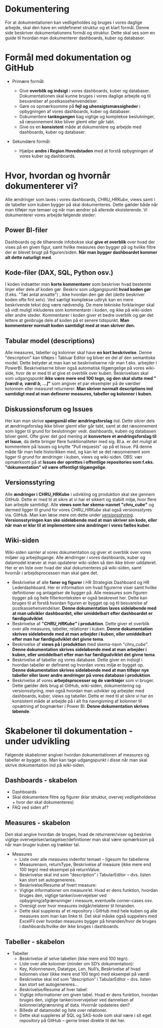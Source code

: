 # Dokumentering

For at dokumentationen kan vedligeholdes og bruges i vores daglige arbejde, skal den have en veldefineret struktur og et klart formål. Denne side beskriver dokumentationens formål og struktur. Dette skal ses som en guide til hvordan man dokumenterer dashboards, kuber og databaser.


# Formål med dokumentation og GitHub

- Primære formål:
  - Give **overblik og indsigt** i vores dashboards, kuber og databaser. Dokumentationen skal kunne bruges i vores daglige arbejde og til besvarelser af postkassehenvendelser.
  - Gøre os opmærksomme på **fejl og uhensigtsmæssigheder** i opbygningen af vores dashboards, kuber og databaser.
  - Dokumentere **tankegangen** bag vigtige og komplekse beslutninger, så ræsonnement ikke bliver glemt eller går tabt.
  - Give os en **konsistent** måde at dokumentere og arbejde med dashboards, kuber og databaser.
  
- Sekundære formål:
  - Hjælpe **andre i Region Hovedstaden** med at forstå opbygningen af vores kuber og dashboards.

# Hvor, hvordan og hvornår dokumenterer vi?
Alle ændringer som laves i vores dashboards, *CHRU_HRKube*, views samt i de tabeller som kuben bygger på skal dokumenteres. Dette gælder både når man tilføjer nye temaer og når man ændrer på allerede eksisterende. Vi dokumenterer vores arbejde følgende steder:
## Power BI-filer
Dashboards og de tilhørende infobokse skal **give et overblik** over hvad der vises på en given figur, samt hvilke measures den bygger på og hvilke filtre der er blevet brugt på figuren/siden. **Når man bygger dashboardet kommer alt dette naturligt med**.

## Kode-filer (DAX, SQL, Python osv.)
I koden indsætter man **korte kommentarer** som beskriver hvad bestemte linjer eller dele af koden gør. Beskriv som udgangspunkt **hvad koden gør** (f.eks. "Tæl antal ansatte") , ikke hvordan den gør det (dette beskriver koden ofte fint selv). Ved særligt komplekse udtryk kan en mere beskrivende tekst dog være nødvendig. De mere tekniske forklaringer skal så vidt muligt inkluderes som kommentarer i koden, og ikke på wiki-siden eller andre steder. Kommentarer i koden giver et bedre overblik og gør det lettere at genbruge dele af koden på et senere tidspunkt. **Man kommenterer normalt koden samtidigt med at man skriver den.**

## Tabular model (descriptions)
Alle measures, tabeller og kolonner skal have **en kort beskrivelse**. Denne "description" kan tilføjes i Tabluar Editor og bliver en del af den semantiske model. Dette betyder at man kan se beskrivelserne når man f.eks. arbejder i PowerBI. Beskrivelserne bliver også automatisk tilgængelige på vores wiki-side, hvor de er med til at give et overblik over kuben. Beskrivelsen skal som udgangspunkt **ikke være mere end 100 tegn, og den skal slutte med "*[værdi a, værdi b, ...]*"** som angiver et par eksempler på de værdier kolonnen eller measuret returnerer. **Man skriver normalt descriptions ind samtidigt med at man definerer measures, tabeller og kolonner i kuben**.

## Diskussionsforum og Issues
Her kan man skrive **spørgsmål eller ændringsforslag** ind. Dette sikrer dels at ændringsforslag ikke bliver glemt eller går tabt, samt at det ræsonnement som ligger til grund for beslutninger vedr. dashboards, kuben og databasen bliver gemt. Ofte giver det god mening at **konvertere et ændringsforslag til et Issue**, da dette bringer flere funktionaliteter med sig. Bl.a. er det muligt at kommentere på Issues og knytte "Pull requests" op på et Issue. På denne måde får man hele historikken med, og kan let se det ræsonnement som ligger til grund for ændringer i kuben, views og wiki-siden. OBS: vær opmærksom på at **Issues der oprettes i offentlige repositories som f.eks. "dokumentation" vil være offentligt tilgængelige**.

## Versionsstyring
Alle **ændringer i CHRU_HRKube** i udvikling og produktion skal ske gennem GitHub. Dette er med til at sikre at vi har et sikkert og stabilt miljø, hvor flere kan arbejde samtidigt. Alle **views som har skema-navnet "*chru_cube*"** og dermed ligger til grund for vores *CHRU_HRKube* skal også versionsstyres via. GitHub. Man kan læse mere om dette under [*versionsstyring*](./internt_versionsstyring). **Versionsstyringen kan ske sideløbende med at man skriver sin kode, eller når man er klar til at implementere sine ændringer i vores fælles kuber**.

## Wiki-siden
Wiki-siden samler al vores dokumentation og giver et overblik over vores miljøer og arbejdsgange. Alle ændringer i vores dashboards, kuber og datamodel kræver at man opdaterer wiki-siden så den ikke bliver uddateret. Her er en liste over hvad der skal dokumenteres på wiki-siden, samt hvornår i arbejdsprocessen man skal gøre det.
- Beskrivelse af alle **faner og figurer** i HR Strategisk Dashboard og HR Lederdashboard. Her er information om hvad figurerne viser samt hvilke definitioner og antagelser de bygger på. Alle measures som figuren bygger på og hele filterkonteksten er også beskrevet her. Dette kan bruges til at forstå hvordan figuren er bygget op og til besvarelse af postkassehenvendelser. **Denne dokumentation laves sideløbende med at man udvikler dashboardet, eller umiddelbart efter dashboardet er færdigudviklet**.
- Beskrivelse af **"*CHRU_HRKube*" i produktion**. Dette giver et overblik over alle measures, tabeller, relationer i kuben. **Denne dokumentation skrives sideløbende med at man arbejder i kuben, eller umiddelbart efter man har færdigudviklet det givne tema**.
- Beskrivelse af **views på i produktion** med skema-navn "*chru_cube*". **Denne dokumentation skrives sideløbende med at man arbejder i kuben, eller umiddelbart efter man har færdigudviklet det givne tema**.
- Beskrivelse af tabeller og vores database. Dette giver en indsigt i hvordan tabeller er defineret og hvordan vores miljø er bygget op. **Denne dokumentation skrives sideløbende med at man tilføjer nye tabeller eller laver andre ændringer på vores database i produktion**.
- Beskrivelse af vores **arbejdsprocesser og de værktøjer** som vi bruger. Dette gælder dels brug at GitHub, wiki-siden, dokumentering og versionsstyring, men også hvordan man udvikler og arbejder med dashboards, kuber, views og tabeller. Dette er med til at sikre vi har en konsistent måde at arbejde på i alt fra navngivning af kolonner til opsætning af bogmærker i Power BI. **Denne dokumentation skrives løbende**.

# Skabeloner til dokumentation - under udvikling
Følgende skabeloner angiver hvordan dokumentationen af measures og tabeller er bygget op. Man kan tage udgangspunkt i disse når man skal skrive dokumentation ind på wiki-siden.
## Dashboards - skabelon

- Dashboards
- Skal dokumentere filtre og figurer (klar struktur, overvej vedligeholdelse + hvor der skal dokumenteres)
- FAQ ved siden af?


## Measures - skabelon
Den skal angive hvordan de bruges, hvad de returnerer/viser og beskrive vigtige overvejelser/antagelser/definitioner man skal være opmærksom på når man bruger kuben og trækker tal.
- Measures
  - Liste over alle measures indenfor temaet – ligesom for tabellerne
  - Measurenavn, returnType, Beskrivelse af measure (ikke mere end 100 tegn) med eksempel på returnValue.
  - Beskrivelse skal ind som ”description” i TabularEditor – dvs. listen kan stort set autogenereres.
  - Beskrivelse/Resume af hvert measure:
  - Vigtige informationer om measure’et. Hvad er dens funktion, hvordan bruges den, vigtige tanker/overvejelser ved opbygning/afgrænsninger i measure, eventuelle corner-cases osv.
  - Oversigt over hvor measures indgår/relaterer til hinanden.
  - Dette skal suppleres af et repository i GitHub med hele kuben og alle measures som man kan linke til. Det skal måske også suppelers med ExcelFil over hvordan measures bygger på hinanden/hvor de bruges i dashboards/hvilke der ikke bruges i dashboards.

## Tabeller - skabelon
- Tabeller
  - Beskrivelse af selve tabellen (ikke mere end 100 tegn).
  - Liste over alle kolonner (minder om SD’s dokumentation):
  - Key, Kolonnenavn, Datatype, Len, Null’s, Beskrivelse af hvad kolonnen viser (ikke mere end 100 tegn) med eksempel på værdi
  - Beskrivelse skal ind som ”description” i TabularEditor – dvs. listen kan stort set autogenereres…
  - Beskrivelse/Resume af hver tabel:
  - Vigtige informationer om given tabel. Hvad er dens funktion, hvordan bruges den, vigtige tanker/overvejelser ved dannelsen af kolonner/afgrænsning af data. Hvornår opdateres den?
  - Billede af datamodel og liste over relationer.
  - Dette skal suppleres af SQL og SAS-kode som skal være i sit eget repository på GitHub – gerne linket direkte til det her.


